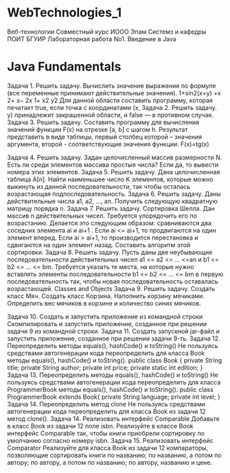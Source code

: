 # WebTechnologies_1
Веб-технологии
Совместный курс ИООО Эпам Системз и кафедры ПОИТ БГУИР
Лабораторная работа No1. Введение в Java

# Java Fundamentals
Задача 1. Решить задачу.
Вычислить значение выражения по формуле (все переменные принимают действительные значения).
   1+sin2(x+y) +x 2+ x− 2x
  1+ x2 y2
Для данной области составить программу, которая печатает true, если точка с координатами (х,
Задача 2. Решить задачу.
у) принадлежит закрашенной области, и false — в противном случае.
 Задача 3. Решить задачу.
 Составить программу для вычисления значений функции F(x) на отрезке [а, b] с шагом h. Результат представить в виде таблицы, первый столбец которой – значения аргумента, второй - соответствующие значения функции.
F(x)=tg(x)
 
Задача 4. Решить задачу.
Задан целочисленный массив размерности N. Есть ли среди элементов массива простые числа? Если да, то вывести номера этих элементов.
Задача 5. Решить задачу.
Дана целочисленная таблица А[n]. Найти наименьшее число K элементов, которые можно выкинуть из данной последовательности, так чтобы осталась возрастающая подпоследовательность.
Задача 6. Решить задачу.
Даны действительные числа a1, a2, ..., an. Получить следующую квадратную матрицу порядка
n.
Задача 7. Решить задачу.
Сортировка Шелла. Дан массив n действительных чисел. Требуется упорядочить его по возрастанию. Делается это следующим образом: сравниваются два соседних элемента ai и ai+1 . Если ai <= ai+1, то продвигаются на один элемент вперед. Если ai > ai+1, то производится перестановка и сдвигаются на один элемент назад. Составить алгоритм этой сортировки.
Задача 8. Решить задачу.
Пусть даны две неубывающие последовательности действительных чисел a1 <= a2 <= ... <=an и b1 <= b2 <= ... <= bm. Требуется указать те места, на которые нужно вставлять элементы последовательности b1 <= b2 <= ... <= bm в первую последовательность так, чтобы новая последовательность оставалась возрастающей.
Classes and Objects
Задача 9. Решить задачу.
Создать класс Мяч. Создать класс Корзина. Наполнить корзину мячиками. Определить вес мячиков в корзине и количество синих мячиков.
  
 Задача 10. Создать и запустить приложение из командной строки
Скомпилировать и запустить приложение, созданное при решении задачи 9 из командной строки.
Задача 11.
Создать запускной jar-файл и запустить приложение, созданное при решении задачи 9-ть.
Задача 12. Переопределить методы equals(), hashCode() и toString()
Не пользуясь средствами автогенерации кода переопределить для класса Book методы equals(), hashCode() и toString().
public class Book {
private String title;
private String author; private int price;
private static int edition;
}
Задача 13. Переопределить методы equals(), hashCode() и toString()
Не пользуясь средствами автогенерации кода переопределить для класса ProgrammerBook методы equals(), hashCode() и toString().
public class ProgrammerBook extends Book{ private String language;
private int level;
}
Задача 14. Переопределить метод clone
Не пользуясь средствами автогенерации кода переопределить для класса Book из задачи 12 метод clone().
Задача 14. Реализовать интерфейс Comparable
Добавьте в класс Book из задачи 12 поле isbn. Реализуйте в классе Book интерфейс Comparable так, чтобы книги приобрели сортировку по умолчанию согласно номеру isbn.
Задача 15. Реализовать интерфейс Comparator
Реализуйте для класса Book из задачи 12 компараторы, позволяющие сортировать книги по названию; по названию, а потом по автору; по автору, а потом по названию; по автору, названию и цене.
 
